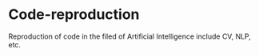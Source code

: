 # Code-reproduction
Reproduction of code in the filed of Artificial Intelligence include CV, NLP, etc.

